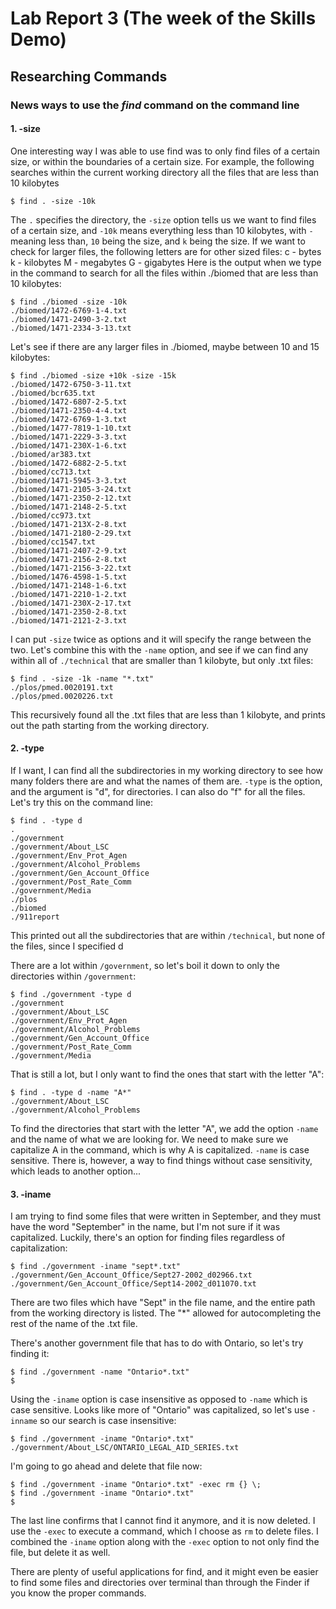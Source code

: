 # Lab Report 3 (The week of the Skills Demo)
## Researching Commands
### News ways to use the *find* command on the command line

#### 1. -size
One interesting way I was able to use find was to only find files of a certain size, or within the boundaries of a certain size. For example, the following searches within the current working directory all the files that are less than 10 kilobytes
```
$ find . -size -10k
```
The `.` specifies the directory, the `-size` option tells us we want to find files of a certain size, and `-10k` means everything less than 10 kilobytes, with `-` meaning less than, `10` being the size, and `k` being the size. If we want to check for larger files, the following letters are for other sized files:
c - bytes
k - kilobytes
M - megabytes
G - gigabytes
Here is the output when we type in the command to search for all the files within ./biomed that are less than 10 kilobytes:
```
$ find ./biomed -size -10k
./biomed/1472-6769-1-4.txt
./biomed/1471-2490-3-2.txt
./biomed/1471-2334-3-13.txt
```
Let's see if there are any larger files in ./biomed, maybe between 10 and 15 kilobytes:
```
$ find ./biomed -size +10k -size -15k
./biomed/1472-6750-3-11.txt
./biomed/bcr635.txt
./biomed/1472-6807-2-5.txt
./biomed/1471-2350-4-4.txt
./biomed/1472-6769-1-3.txt
./biomed/1477-7819-1-10.txt
./biomed/1471-2229-3-3.txt
./biomed/1471-230X-1-6.txt
./biomed/ar383.txt
./biomed/1472-6882-2-5.txt
./biomed/cc713.txt
./biomed/1471-5945-3-3.txt
./biomed/1471-2105-3-24.txt
./biomed/1471-2350-2-12.txt
./biomed/1471-2148-2-5.txt
./biomed/cc973.txt
./biomed/1471-213X-2-8.txt
./biomed/1471-2180-2-29.txt
./biomed/cc1547.txt
./biomed/1471-2407-2-9.txt
./biomed/1471-2156-2-8.txt
./biomed/1471-2156-3-22.txt
./biomed/1476-4598-1-5.txt
./biomed/1471-2148-1-6.txt
./biomed/1471-2210-1-2.txt
./biomed/1471-230X-2-17.txt
./biomed/1471-2350-2-8.txt
./biomed/1471-2121-2-3.txt
```
I can put `-size` twice as options and it will specify the range between the two.
Let's combine this with the `-name` option, and see if we can find any within all of `./technical` that are smaller than 1 kilobyte, but only .txt files:
```
$ find . -size -1k -name "*.txt"  
./plos/pmed.0020191.txt
./plos/pmed.0020226.txt
```
This recursively found all the .txt files that are less than 1 kilobyte, and prints out the path starting from the working directory.
#### 2. -type
If I want, I can find all the subdirectories in my working directory to see how many folders there are and what the names of them are. `-type` is the option, and the argument is "d", for directories. I can also do "f" for all the files.
Let's try this on the command line:
```
$ find . -type d           
.
./government
./government/About_LSC
./government/Env_Prot_Agen
./government/Alcohol_Problems
./government/Gen_Account_Office
./government/Post_Rate_Comm
./government/Media
./plos
./biomed
./911report
```
This printed out all the subdirectories that are within `/technical`, but none of the files, since I specified d

There are a lot within `/government`, so let's boil it down to only the directories within `/government`:
```
$ find ./government -type d        
./government
./government/About_LSC
./government/Env_Prot_Agen
./government/Alcohol_Problems
./government/Gen_Account_Office
./government/Post_Rate_Comm
./government/Media
```

That is still a lot, but I only want to find the ones that start with the letter "A":
```
$ find . -type d -name "A*"
./government/About_LSC
./government/Alcohol_Problems
```
To find the directories that start with the letter "A", we add the option `-name` and the name of what we are looking for. We need to make sure we capitalize A in the command, which is why A is capitalized. `-name` is case sensitive. There is, however, a way to find things without case sensitivity, which leads to another option...

#### 3. -iname
I am trying to find some files that were written in September, and they must have the word "September" in the name, but I'm not sure if it was capitalized. Luckily, there's an option for finding files regardless of capitalization:
```
$ find ./government -iname "sept*.txt" 
./government/Gen_Account_Office/Sept27-2002_d02966.txt
./government/Gen_Account_Office/Sept14-2002_d011070.txt
```
There are two files which have "Sept" in the file name, and the entire path from the working directory is listed. The "*" allowed for autocompleting the rest of the name of the .txt file.

There's another government file that has to do with Ontario, so let's try finding it:
```
$ find ./government -name "Ontario*.txt" 
$ 
```
Using the `-iname` option is case insensitive as opposed to `-name` which is case sensitive.
Looks like more of "Ontario" was capitalized, so let's use `-inname` so our search is case insensitive:
```
$ find ./government -iname "Ontario*.txt"
./government/About_LSC/ONTARIO_LEGAL_AID_SERIES.txt
```

I'm going to go ahead and delete that file now:
```
$ find ./government -iname "Ontario*.txt" -exec rm {} \;
$ find ./government -iname "Ontario*.txt"                  
$
```
The last line confirms that I cannot find it anymore, and it is now deleted. I use the `-exec` to execute a command, which I choose as `rm` to delete files. I combined the `-iname` option along with the `-exec` option to not only find the file, but delete it as well.

There are plenty of useful applications for find, and it might even be easier to find some files and directories over terminal than through the Finder if you know the proper commands.

